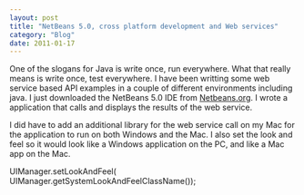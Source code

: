 ```yaml
---
layout: post
title: "NetBeans 5.0, cross platform development and Web services"
category: "Blog"
date: 2011-01-17
---
```



One of the slogans for Java is write once, run everywhere. What that really means is write once, test everywhere. I have been writting some web service based API examples in a couple of different environments including java. I just downloaded the NetBeans 5.0 IDE from [Netbeans.org](http://www.netbeans.org). I wrote a application that calls and displays the results of the web service.

I did have to add an additional library for the web service call on my Mac for the application to run on both Windows and the Mac. I also set the look and feel so it would look like a Windows application on the PC, and like a Mac app on the Mac.

<div class="code">UIManager.setLookAndFeel(  
 UIManager.getSystemLookAndFeelClassName());</div>